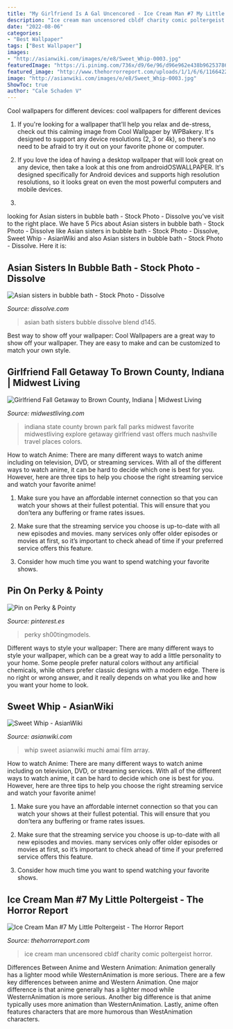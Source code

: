 ```yaml
---
title: "My Girlfriend Is A Gal Uncencored - Ice Cream Man #7 My Little Poltergeist"
description: "Ice cream man uncensored cbldf charity comic poltergeist horror"
date: "2022-08-06"
categories:
- "Best Wallpaper"
tags: ["Best Wallpaper"]
images:
- "http://asianwiki.com/images/e/e8/Sweet_Whip-0003.jpg"
featuredImage: "https://i.pinimg.com/736x/d9/6e/96/d96e962e438b96253786b6e635ba009c.jpg"
featured_image: "http://www.thehorrorreport.com/uploads/1/1/6/6/116642203/icm-7-cover-uncensored_orig.jpg"
image: "http://asianwiki.com/images/e/e8/Sweet_Whip-0003.jpg"
ShowToc: true
author: "Cale Schaden V"
---
```



Cool wallpapers for different devices:
cool wallpapers for different devices 

1. If you're looking for a wallpaper that'll help you relax and de-stress, check out this calming image from Cool Wallpaper by WPBakery. It's designed to support any device resolutions (2, 3 or 4k), so there's no need to be afraid to try it out on your favorite phone or computer.

2. If you love the idea of having a desktop wallpaper that will look great on any device, then take a look at this one from androidOSWALLPAPER. It's designed specifically for Android devices and supports high resolution resolutions, so it looks great on even the most powerful computers and mobile devices.

3.

	

		
looking for Asian sisters in bubble bath - Stock Photo - Dissolve you've visit to the right place. We have 5 Pics about Asian sisters in bubble bath - Stock Photo - Dissolve like Asian sisters in bubble bath - Stock Photo - Dissolve, Sweet Whip - AsianWiki and also Asian sisters in bubble bath - Stock Photo - Dissolve. Here it is:
		
    
## Asian Sisters In Bubble Bath - Stock Photo - Dissolve

<img loading=lazy src="https://cdn6.dissolve.com/p/D145_154_508/D145_154_508_1200.jpg" onerror="this.onerror=null;this.src='https://tse3.mm.bing.net/th?id=OIP.lp4tCV41jAfD5tXkiE2vTQHaE8&amp;pid=15.1';" alt="Asian sisters in bubble bath - Stock Photo - Dissolve">

_Source: dissolve.com_

>asian bath sisters bubble dissolve blend d145. 

	

Best way to show off your wallpaper:
Cool Wallpapers are a great way to show off your wallpaper. They are easy to make and can be customized to match your own style.

    
## Girlfriend Fall Getaway To Brown County, Indiana | Midwest Living

<img loading=lazy src="http://images.midwestliving.mdpcdn.com/sites/midwestliving.com/files/101522926.jpg" onerror="this.onerror=null;this.src='https://tse2.mm.bing.net/th?id=OIP.xtOfl1sSGZ6zKmBRf_MV4wHaLJ&amp;pid=15.1';" alt="Girlfriend Fall Getaway to Brown County, Indiana | Midwest Living">

_Source: midwestliving.com_

>indiana state county brown park fall parks midwest favorite midwestliving explore getaway girlfriend vast offers much nashville travel places colors. 

	

How to watch Anime: There are many different ways to watch anime including on television, DVD, or streaming services.
With all of the different ways to watch anime, it can be hard to decide which one is best for you. However, here are three tips to help you choose the right streaming service and watch your favorite anime!
1. Make sure you have an affordable internet connection so that you can watch your shows at their fullest potential. This will ensure that you don’tera any buffering or frame rates issues.

2. Make sure that the streaming service you choose is up-to-date with all new episodes and movies. many services only offer older episodes or movies at first, so it’s important to check ahead of time if your preferred service offers this feature.

3. Consider how much time you want to spend watching your favorite shows.

    
## Pin On Perky &amp; Pointy

<img loading=lazy src="https://i.pinimg.com/736x/d9/6e/96/d96e962e438b96253786b6e635ba009c.jpg" onerror="this.onerror=null;this.src='https://tse1.mm.bing.net/th?id=OIP.8ZAevgff6xWyRxWOSiKccAHaO7&amp;pid=15.1';" alt="Pin on Perky &amp; Pointy">

_Source: pinterest.es_

>perky sh00tingmodels. 

	

Different ways to style your wallpaper:
There are many different ways to style your wallpaper, which can be a great way to add a little personality to your home. Some people prefer natural colors without any artificial chemicals, while others prefer classic designs with a modern edge. There is no right or wrong answer, and it really depends on what you like and how you want your home to look.

    
## Sweet Whip - AsianWiki

<img loading=lazy src="http://asianwiki.com/images/e/e8/Sweet_Whip-0003.jpg" onerror="this.onerror=null;this.src='https://tse1.mm.bing.net/th?id=OIP.1hczt91homrSnisR7QukSQHaEZ&amp;pid=15.1';" alt="Sweet Whip - AsianWiki">

_Source: asianwiki.com_

>whip sweet asianwiki muchi amai film array. 

	

How to watch Anime: There are many different ways to watch anime including on television, DVD, or streaming services.
With all of the different ways to watch anime, it can be hard to decide which one is best for you. However, here are three tips to help you choose the right streaming service and watch your favorite anime!
1. Make sure you have an affordable internet connection so that you can watch your shows at their fullest potential. This will ensure that you don’tera any buffering or frame rates issues.

2. Make sure that the streaming service you choose is up-to-date with all new episodes and movies. many services only offer older episodes or movies at first, so it’s important to check ahead of time if your preferred service offers this feature.

3. Consider how much time you want to spend watching your favorite shows.

    
## Ice Cream Man #7 My Little Poltergeist - The Horror Report

<img loading=lazy src="http://www.thehorrorreport.com/uploads/1/1/6/6/116642203/icm-7-cover-uncensored_orig.jpg" onerror="this.onerror=null;this.src='https://tse4.mm.bing.net/th?id=OIP.0wcKFRACjkqw5lf7H--dAAHaLP&amp;pid=15.1';" alt="Ice Cream Man #7 My Little Poltergeist - The Horror Report">

_Source: thehorrorreport.com_

>ice cream man uncensored cbldf charity comic poltergeist horror. 

	

Differences Between Anime and Western Animation: Animation generally has a lighter mood while WesternAnimation is more serious.
There are a few key differences between anime and Western Animation. One major difference is that anime generally has a lighter mood while WesternAnimation is more serious. Another big difference is that anime typically uses more animation than WesternAnimation. Lastly, anime often features characters that are more humorous than WestAnimation characters.

